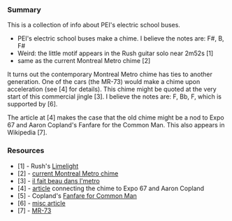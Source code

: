 
### Summary

This is a collection of info about PEI's electric school buses.

* PEI's electric school buses make a chime. I believe the notes are: F#, B, F#
* Weird: the little motif appears in the Rush guitar solo near 2m52s [1]
* same as the current Montreal Metro chime [2]

It turns out the contemporary Montreal Metro chime has ties to another generation. One of 
the cars (the MR-73) would make a chime upon acceleration (see [4] for details). This chime might be quoted at the very start of this commercial jingle [3]. I believe the notes are: F, Bb, F, which is supported by [6].

The article at [4] makes the case that the old chime might be a nod to Expo 67 and Aaron Copland's Fanfare for the Common Man. This also appears in Wikipedia [7].

### Resources

* [1] - Rush's [Limelight](https://www.youtube.com/watch?v=ZiRuj2_czzw)
* [2] - [current Montreal Metro chime](https://www.youtube.com/watch?v=HBxbX6RbovY)
* [3] - [il fait beau dans l'metro](https://www.youtube.com/watch?v=DcC31r1BxBY)
* [4] - [article](https://kaleidophonic.wordpress.com/2012/06/19/fanfare-for-the-common-man-montreals-melodious-metro/) connecting the chime to Expo 67 and Aaron Copland
* [5] - Copland's [Fanfare for Common Man](https://musescore.com/user/38235231/scores/1325516)
* [6] - [misc article](http://spacing.ca/montreal/2009/10/10/metro-melody-dou-dou-dou-doomed/)
* [7] - [MR-73](https://en.wikipedia.org/wiki/MR-73)
